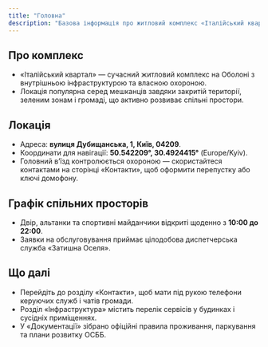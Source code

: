```yaml
---
title: "Головна"
description: "Базова інформація про житловий комплекс «Італійський квартал» у Києві."
---
```


## Про комплекс
- «Італійський квартал» — сучасний житловий комплекс на Оболоні з внутрішньою інфраструктурою та власною охороною.
- Локація популярна серед мешканців завдяки закритій території, зеленим зонам і громаді, що активно розвиває спільні простори.

## Локація
- Адреса: **вулиця Дубищанська, 1, Київ, 04209**.
- Координати для навігації: **50.542209°, 30.4924415°** (Europe/Kyiv).
- Головний в’їзд контролюється охороною — скористайтеся контактами на сторінці «Контакти», щоб оформити перепустку або ключі домофону.

## Графік спільних просторів
- Двір, альтанки та спортивні майданчики відкриті щоденно з **10:00 до 22:00**.
- Заявки на обслуговування приймає цілодобова диспетчерська служба «Затишна Оселя».

## Що далі
- Перейдіть до розділу «Контакти», щоб мати під рукою телефони керуючих служб і чатів громади.
- Розділ «Інфраструктура» містить перелік сервісів у будинках і сусідніх приміщеннях.
- У «Документації» зібрано офіційні правила проживання, паркування та плани розвитку ОСББ.
